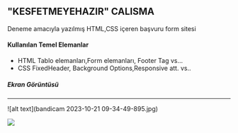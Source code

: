 ## "KESFETMEYEHAZIR" CALISMA

Deneme amacıyla yazılmış HTML,CSS içeren başvuru form sitesi

#### Kullanılan Temel Elemanlar
- HTML Tablo elemanları,Form  elemanları, Footer Tag vs...
- CSS FixedHeader, Background Options,Responsive  att. vs..

##### Ekran Görüntüsü

------------

![alt text](bandicam 2023-10-21 09-34-49-895.jpg)

![](https://media.giphy.com/media/v1.Y2lkPTc5MGI3NjExbXhsbndqZWltZTc1MXhoY3lkaHpxNG1waWNqNWU4azlqbndlYmlmdSZlcD12MV9pbnRlcm5hbF9naWZfYnlfaWQmY3Q9Zw/t7zoWadL1cUHK9dZwn/giphy.gif)
